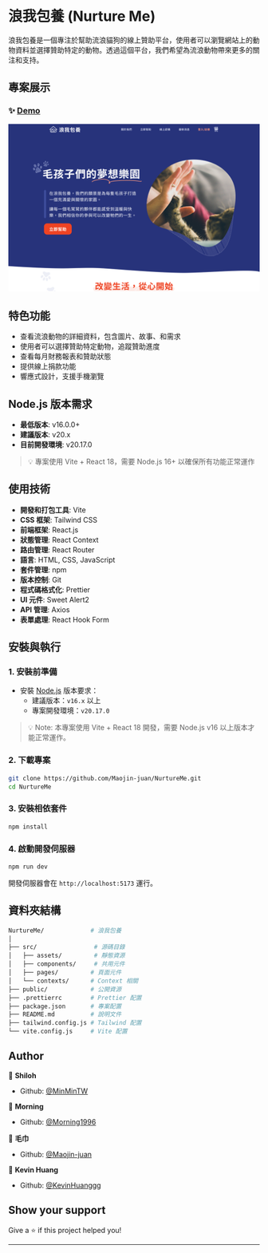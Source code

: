 # 浪我包養 (Nurture Me)

浪我包養是一個專注於幫助流浪貓狗的線上贊助平台，使用者可以瀏覽網站上的動物資料並選擇贊助特定的動物。透過這個平台，我們希望為流浪動物帶來更多的關注和支持。

## 專案展示

### ✨ [Demo](https://Maojin-juan.github.io/NurtureMe/)

![專案展示](./images/demo_pic.png)

## 特色功能

- 查看流浪動物的詳細資料，包含圖片、故事、和需求
- 使用者可以選擇贊助特定動物，追蹤贊助進度
- 查看每月財務報表和贊助狀態
- 提供線上捐款功能
- 響應式設計，支援手機瀏覽

## Node.js 版本需求

- **最低版本**: v16.0.0+
- **建議版本**: v20.x
- **目前開發環境**: v20.17.0

> 💡 專案使用 Vite + React 18，需要 Node.js 16+ 以確保所有功能正常運作

## 使用技術

- **開發和打包工具**: Vite
- **CSS 框架**: Tailwind CSS
- **前端框架**: React.js
- **狀態管理**: React Context
- **路由管理**: React Router
- **語言**: HTML, CSS, JavaScript
- **套件管理**: npm
- **版本控制**: Git
- **程式碼格式化**: Prettier
- **UI 元件**: Sweet Alert2
- **API 管理**: Axios
- **表單處理**: React Hook Form

## 安裝與執行

### 1. 安裝前準備

- 安裝 [Node.js](https://nodejs.org/) 版本要求：
  - 建議版本：`v16.x` 以上
  - 專案開發環境：`v20.17.0`

> 💡 Note: 本專案使用 Vite + React 18 開發，需要 Node.js v16 以上版本才能正常運作。

### 2. 下載專案

```bash
git clone https://github.com/Maojin-juan/NurtureMe.git
cd NurtureMe
```

### 3. 安裝相依套件

```bash
npm install
```

### 4. 啟動開發伺服器

```bash
npm run dev
```

開發伺服器會在 `http://localhost:5173` 運行。

## 資料夾結構

```bash
NurtureMe/             # 浪我包養
│
├── src/                # 源碼目錄
│   ├── assets/         # 靜態資源
│   ├── components/     # 共用元件
│   ├── pages/         # 頁面元件
│   └── contexts/      # Context 相關
├── public/            # 公開資源
├── .prettierrc        # Prettier 配置
├── package.json       # 專案配置
├── README.md          # 說明文件
├── tailwind.config.js # Tailwind 配置
└── vite.config.js     # Vite 配置
```

## Author

👤 **Shiloh**

- Github: [@MinMinTW](https://github.com/MinMinTW)

👤 **Morning**

- Github: [@Morning1996](https://github.com/Morning1996)

👤 **毛巾**

- Github: [@Maojin-juan](https://github.com/Maojin-juan)

👤 **Kevin Huang**

- Github: [@KevinHuanggg](https://github.com/KevinHuanggg)

## Show your support

Give a ⭐️ if this project helped you!

---
